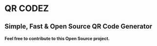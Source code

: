 # QR CODEZ

## Simple, Fast & Open Source QR Code Generator

#### Feel free to contribute to this Open Source project.
